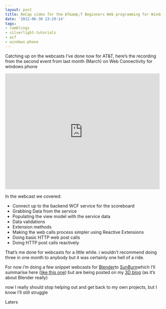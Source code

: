 ```yaml
---
layout: post
title: ReCap video for the AT&amp;T Beginners Web programming for Windows Phone webcast
date: '2012-06-30 23:29:14'
tags:
- ramblings
- silverlight-tutorials
- wcf
- windows-phone
---
```


Catching up on the webcasts I’ve done now for AT&T, here’s the recording from the second event from last month (March) on Web Connectivity for windows phone

<iframe loading="lazy" height="375" src="http://player.vimeo.com/video/22132498" frameborder="0" width="500" mozallowfullscreen=" webkitallowfullscreen=" allowfullscreen="&gt;&lt;/iframe&gt;&lt;/p&gt;
&lt;p&gt;&lt;a href=" http:>Meet the Expert – WP7 and the Web (Part 2 of 2 in the Scoreboard Series) from <a href="http://vimeo.com/user5386443">Simon Jackson</a> on <a href="http://vimeo.com">Vimeo</a>.</iframe>

In the webcast we covered:

- Connect up to the backend WCF service for the scoreboard
- Grabbing Data from the service
- Populating the view model with the service data
- Data validations
- Extension methods
- Making the web calls process simpler using Reactive Extensions
- Doing basic HTTP web post calls
- Doing HTTP post calls reactively 

That’s me done for webcasts for a little while. i wouldn’t recommend doing three in one month to anybody but it was certainly one hell of a ride.

For now i’m doing a few snippet webcasts for [Blender](/controlpanel/blogs/posteditor/blender.org)to [SunBurn](http://www.synapsegaming.com/products/sunburn)which I’ll summarise here ([like this one](/blogs/darkgenesis/archive/2011/04/06/sunburn-snippets-helper-series-for-getting-started-with-the-sunburn-game-engine)) but are being posted on my [3D blog](http://faux-motion.blogspot.com) (as it’s about Blender really)

now I really should stop helping out and get back to my own projects, but I know I’ll still struggle

Laters

